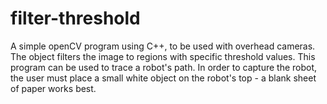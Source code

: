 filter-threshold
================

A simple openCV program using C++, to be used with overhead cameras. The object filters the image to regions with specific threshold values. This program can be used to trace a robot's path. In order to capture the robot, the user must place a small white object on the robot's top - a blank sheet of paper works best.
